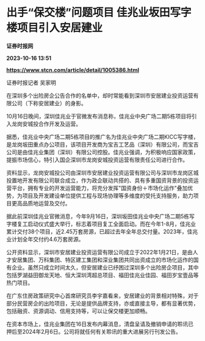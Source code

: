 # 出手“保交楼”问题项目 佳兆业坂田写字楼项目引入安居建业
**证券时报网**

**2023-10-16 13:51**

**https://www.stcn.com/article/detail/1005386.html**

证券时报记者 吴家明

在深圳多个出险房企公告合作的名单中，却时常能看到深圳市安居建业投资运营有限公司（下称安居建业）的身影。

10月16日晚间，深圳佳兆业于官微发布消息称，佳兆业中央广场二期5栋项目将引入龙岗安城投合作开发及运营。

据悉，佳兆业中央广场二期5栋项目的推广名为佳兆业中央广场二期KICC写字楼，是龙岗坂田重点办公项目，该项目开发商为宝吉工艺品（深圳）有限公司，而宝吉公司是由佳兆业集团（深圳）有限公司控股。佳兆业强调，为积极响应国家政策，提振市场信心，特引入国企深圳市龙岗安城投资运营有限责任公司进行合作。

资料显示，龙岗安城投公司由深圳市安居建业投资运营有限公司与深圳市龙岗区城投置地开发有限公司联合成立，作为政企联动共搭的、具有多重国资背景的投资运营平台，拥有专业的开发运营能力，将充分发挥"国资身份＋市场化运作"叠加优势，为项目及开发建设单位提供工程与现场协理等多维度的受托支持服务，助力项目更高品质地运营及交付。

据此前深圳佳兆业官微消息，今年9月16日，深圳坂田佳兆业中央广场二期5栋写字楼复工启动仪式盛大举行，标志着项目复工全面启动。而在今年1-8月，佳兆业累计交付38个项目，近2.45万套房源，已超过去年全年总交付量。2023年，佳兆业计划全年交付约4.6万套房源。

公开资料显示，深圳市安居建业投资运营有限公司成立于2022年1月21日，是由人才安居集团、万科集团、特区建工集团和深业集团共同出资成立的市场化运作的国有企业。虽然只成立时间太久，但安居建业已纾困过深圳多个出险房企项目，其中包括罗湖益田御龙天地、恒大深圳湾超总项目、福田佳兆业佳园、福田岁宝壹品等热门项目。

在广东住房政策研究中心首席研究员李宇嘉看来，安居建业的背景相对特殊，对于部分民营房企的出险项目，无论是提供品牌支持，亦或直接主导，都有显著优势，包括融资、资源调动、信用支持等，可以让保交楼更加顺畅。

在资本市场上，佳兆业集团在16日发布内幕消息，清盘呈请及撤销申请的聆讯已押后至2024年2月6日。公司将就任何有关聆讯的重大进展另行刊发公告。